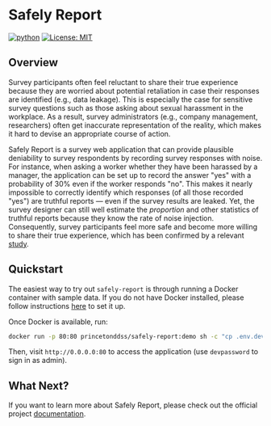 # Safely Report

[![python](https://img.shields.io/badge/Python-3.9-3776AB.svg?style=flat&logo=python&logoColor=white)](https://www.python.org)
[![License: MIT](https://img.shields.io/badge/License-MIT-yellow.svg)](https://opensource.org/licenses/MIT)

## Overview

Survey participants often feel reluctant to share their true experience because they are worried about
potential retaliation in case their responses are identified (e.g., data leakage). This is especially
the case for sensitive survey questions such as those asking about sexual harassment in the workplace.
As a result, survey administrators (e.g., company management, researchers) often get inaccurate
representation of the reality, which makes it hard to devise an appropriate course of action.

Safely Report is a survey web application that can provide plausible deniability to survey respondents
by recording survey responses with noise. For instance, when asking a worker whether they have been harassed
by a manager, the application can be set up to record the answer "yes" with a probability of 30% even if
the worker responds "no". This makes it nearly impossible to correctly identify which responses (of all those
recorded "yes") are truthful reports &mdash; even if the survey results are leaked. Yet, the survey designer
can still well estimate the *proportion* and other statistics of truthful reports because they know the rate
of noise injection. Consequently, survey participants feel more safe and become more willing to share their
true experience, which has been confirmed by a relevant [study](https://www.nber.org/papers/w31011).

## Quickstart

The easiest way to try out `safely-report` is through running a Docker container with sample data.
If you do not have Docker installed, please follow instructions
[here](https://docs.docker.com/get-docker/) to set it up.

Once Docker is available, run:

```bash
docker run -p 80:80 princetonddss/safely-report:demo sh -c "cp .env.dev .env && sh docker-entrypoint.sh"
```

Then, visit `http://0.0.0.0:80` to access the application (use `devpassword` to sign in as admin).

## What Next?

If you want to learn more about Safely Report, please check out the official project
[documentation](https://safely-report.netlify.app/).
